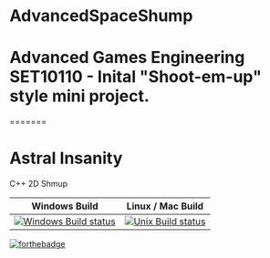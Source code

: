 
# AdvancedSpaceShump

Advanced Games Engineering SET10110 - Inital "Shoot-em-up" style mini project. 
=======

=======
# Astral Insanity
C++ 2D Shmup

| Windows Build | Linux / Mac Build |
| ------------- | ------------- |
| [![Windows Build status](https://ci.appveyor.com/api/projects/status/t88xlev0qxdpej83?svg=true)](https://ci.appveyor.com/project/dooglz/astral-insanity) | [![Unix Build status](https://travis-ci.org/dooglz/Astral_Insanity.svg?branch=master)](https://travis-ci.org/dooglz/Astral_Insanity) |


[![forthebadge](http://forthebadge.com/images/badges/designed-in-ms-paint.svg)](http://forthebadge.com)


